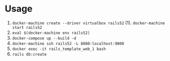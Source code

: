 # Usage
1.  `docker-machine create --driver virtualbox rails52`
    (1). `docker-machine start rails52`
2.  `eval $(docker-machine env rails52)`
3.  `docker-compose up --build -d`
4.  `docker-machine ssh rails52 -L 8080:localhost:9000`
5.  `docker exec -it rails_template_web_1 bash`
6.  `rails db:create`
